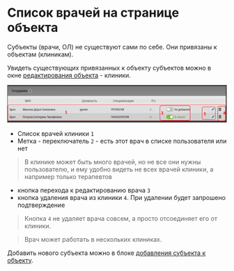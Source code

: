 # Список врачей на странице объекта

Субъекты (врачи, ОЛ) не существуют сами по себе.
Они привязаны к объектам (клиникам).

Увидеть существующих привязанных к объекту субъектов можно в окне [редактирования объекта](database-object-edit.html) - клиники.

![](../images/database-object-subjects.png)

- Список врачей клиники `1`
- Метка - переключатель `2` - есть этот врач в списке пользователя или нет

> В клинике может быть много врачей, но не все они нужны пользователю, и ему удобно видеть не всех врачей клиники, а например только терапевтов

- кнопка перехода к редактированию врача `3`
- кнопка удаления врача из клиники `4`. При удалении будет запрошено подтверждение

> Кнопка `4` не удаляет врача совсем, а просто отсоединяет его от клиники.

> Врач может работать в нескольких клиниках.

Добавить нового субъекта можно в блоке [добавления субъекта к объекту](database-object-add-subject.html).
